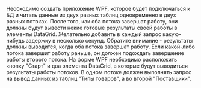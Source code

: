 Необходимо создать приложение WPF, которое будет подключаться к БД и читать данные из двух разных таблиц одновременно в двух разных потоках. После того, как оба потока завершат работу, они должны будут вывести некие готовые результаты своей работы в элементы DataGrid. Желательно добавить в каждый запрос какую-нибудь задержку в несколько секунд. 
Обратите внимание - результаты должны выводится, когда оба потока завершат работу. Если какой-либо потока завершит работу раньше, он должен подождать завершение работы второго потока. 
На форме WPF необходимо расположить кнопку "Старт" и два элемента DataGrid, в которые будут выводиться результаты работы потоков. В одном потоке должен выполнять запрос на вывод данных из таблиц "Типы товаров", а во второй "Поставщики".